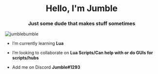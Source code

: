 <h1 align="center">Hello, I'm Jumble</h1>
<h3 align="center">Just some dude that makes stuff sometimes</h3>

<p align="left"> <img src="https://komarev.com/ghpvc/?username=jumblebumble&label=Profile%20views&color=0e75b6&style=flat" alt="jumblebumble" /> </p>

- I’m currently learning **Lua**

- I’m looking to collaborate on **Lua Scripts/Can help with or do GUIs for scripts/hubs**

- Add me on Discord **Jumble#1293**
